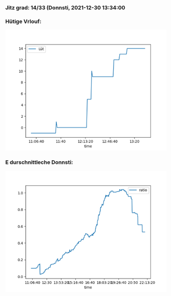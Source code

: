 ### Jitz grad: 14/33 (Donnsti, 2021-12-30 13:34:00

### Hütige Vrlouf:
![Graph](Today.png)

### E durschnittleche Donnsti:
![Graph](Donnsti.png)